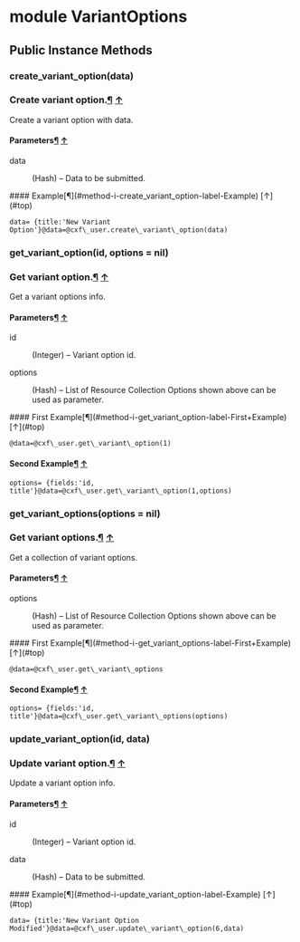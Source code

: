 # module VariantOptions [](#module-VariantOptions) [](#top)
 ## Public Instance Methods
 ### create_variant_option(data) [](#method-i-create_variant_option)
 ### Create variant option.[¶](#method-i-create_variant_option-label-Create+variant+option.) [↑](#top)

Create a variant option with data.

#### Parameters[¶](#method-i-create_variant_option-label-Parameters) [↑](#top)
<dl class="rdoc-list note-list">
<dt>data
</dt>
<dd>
<p>(Hash) – Data to be submitted.</p>
</dd>
</dl>
#### Example[¶](#method-i-create_variant_option-label-Example) [↑](#top)

```
data= {title:'New Variant Option'}@data=@cxf\_user.create\_variant\_option(data)
```
 ### get_variant_option(id, options = nil) [](#method-i-get_variant_option)
 ### Get variant option.[¶](#method-i-get_variant_option-label-Get+variant+option.) [↑](#top)

Get a variant options info.

#### Parameters[¶](#method-i-get_variant_option-label-Parameters) [↑](#top)
<dl class="rdoc-list note-list">
<dt>id
</dt>
<dd>
<p>(Integer) – Variant option id.</p>
</dd>
<dt>options
</dt>
<dd>
<p>(Hash) – List of Resource Collection Options shown above can be used as parameter.</p>
</dd>
</dl>
#### First Example[¶](#method-i-get_variant_option-label-First+Example) [↑](#top)

```
@data=@cxf\_user.get\_variant\_option(1)
```

#### Second Example[¶](#method-i-get_variant_option-label-Second+Example) [↑](#top)

```
options= {fields:'id, title'}@data=@cxf\_user.get\_variant\_option(1,options)
```
 ### get_variant_options(options = nil) [](#method-i-get_variant_options)
 ### Get variant options.[¶](#method-i-get_variant_options-label-Get+variant+options.) [↑](#top)

Get a collection of variant options.

#### Parameters[¶](#method-i-get_variant_options-label-Parameters) [↑](#top)
<dl class="rdoc-list note-list">
<dt>options
</dt>
<dd>
<p>(Hash) – List of Resource Collection Options shown above can be used as parameter.</p>
</dd>
</dl>
#### First Example[¶](#method-i-get_variant_options-label-First+Example) [↑](#top)

```
@data=@cxf\_user.get\_variant\_options
```

#### Second Example[¶](#method-i-get_variant_options-label-Second+Example) [↑](#top)

```
options= {fields:'id, title'}@data=@cxf\_user.get\_variant\_options(options)
```
 ### update_variant_option(id, data) [](#method-i-update_variant_option)
 ### Update variant option.[¶](#method-i-update_variant_option-label-Update+variant+option.) [↑](#top)

Update a variant option info.

#### Parameters[¶](#method-i-update_variant_option-label-Parameters) [↑](#top)
<dl class="rdoc-list note-list">
<dt>id
</dt>
<dd>
<p>(Integer) – Variant option id.</p>
</dd>
<dt>data
</dt>
<dd>
<p>(Hash) – Data to be submitted.</p>
</dd>
</dl>
#### Example[¶](#method-i-update_variant_option-label-Example) [↑](#top)

```
data= {title:'New Variant Option Modified'}@data=@cxf\_user.update\_variant\_option(6,data)
```
 